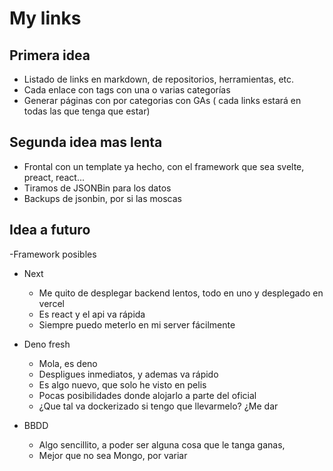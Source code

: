 # My links

## Primera idea

- Listado de links en markdown, de repositorios, herramientas, etc.
- Cada enlace con tags con una o varias categorías
- Generar páginas con por categorias con GAs ( cada links estará en todas las que tenga que estar)

## Segunda idea mas lenta
  - Frontal con un template ya hecho, con el framework que sea svelte, preact, react...
  - Tiramos de JSONBin para los datos
  - Backups de jsonbin, por si las moscas

## Idea a futuro

-Framework posibles
   - Next 
     - Me quito de desplegar backend lentos, todo en uno y desplegado en vercel
     - Es react y el api va rápida
     - Siempre puedo meterlo en mi server fácilmente
     
   - Deno fresh
     - Mola, es deno
     - Despligues inmediatos, y ademas va rápido
     - Es algo nuevo, que solo he visto en pelis
     - Pocas posibilidades donde alojarlo a parte del oficial
     - ¿Que tal va dockerizado si tengo que llevarmelo? ¿Me dar
     

- BBDD 
  - Algo sencillito, a poder ser alguna cosa que le tanga ganas, 
  - Mejor que no sea Mongo, por variar
  
